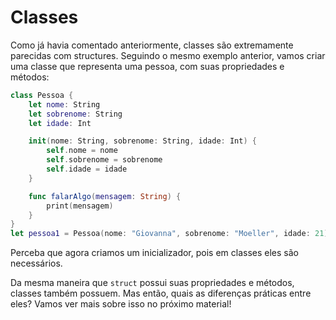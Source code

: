 # Classes

Como já havia comentado anteriormente, classes são extremamente parecidas com structures. Seguindo o mesmo exemplo anterior, vamos criar uma classe que representa uma pessoa, com suas propriedades e métodos:

```swift
class Pessoa {
    let nome: String
    let sobrenome: String
    let idade: Int

    init(nome: String, sobrenome: String, idade: Int) {
        self.nome = nome
        self.sobrenome = sobrenome
        self.idade = idade
    }

    func falarAlgo(mensagem: String) {
        print(mensagem)
    }
}
let pessoa1 = Pessoa(nome: "Giovanna", sobrenome: "Moeller", idade: 21)
```

Perceba que agora criamos um inicializador, pois em classes eles são necessários.

Da mesma maneira que `struct` possui suas propriedades e métodos, classes também possuem. Mas então, quais as diferenças práticas entre eles? Vamos ver mais sobre isso no próximo material!